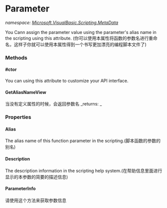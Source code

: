 ﻿
# Parameter
_namespace: [Microsoft.VisualBasic.Scripting.MetaData](N-Microsoft.VisualBasic.Scripting.MetaData.md)_

You Cann assign the parameter value using the parameter's alias name in the scripting using this attribute.
 (你可以使用本属性将函数的参数名进行重命名，这样子你就可以使用本属性得到一个书写更加漂亮的编程脚本文件了)

### Methods

#### #ctor
You can using this attribute to customize your API interface.
#### GetAliasNameView
当没有定义属性的时候，会返回参数名
_returns: _


### Properties

#### Alias
The alias name of this function parameter in the scripting.(脚本函数的参数的别名)
#### Description
The description information in the scripting help system.(在帮助信息里面进行显示的本参数的简要的描述信息)
#### ParameterInfo
请使用这个方法来获取参数信息

